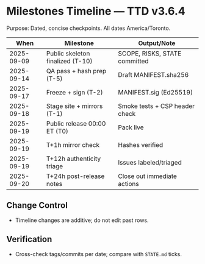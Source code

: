 # Milestones Timeline — TTD v3.6.4

Purpose: Dated, concise checkpoints. All dates America/Toronto.

| When        | Milestone                                      | Output/Note                           |
|-------------|--------------------------------------------------|---------------------------------------|
| 2025-09-09  | Public skeleton finalized (T-10)                | SCOPE, RISKS, STATE committed         |
| 2025-09-14  | QA pass + hash prep (T-5)                       | Draft MANIFEST.sha256                 |
| 2025-09-17  | Freeze + sign (T-2)                             | MANIFEST.sig (Ed25519)                |
| 2025-09-18  | Stage site + mirrors (T-1)                      | Smoke tests + CSP header check        |
| 2025-09-19  | Public release 00:00 ET (T0)                    | Pack live                             |
| 2025-09-19  | T+1h mirror check                               | Hashes verified                       |
| 2025-09-19  | T+12h authenticity triage                       | Issues labeled/triaged                |
| 2025-09-20  | T+24h post-release notes                        | Close out immediate actions           |

## Change Control
- Timeline changes are additive; do not edit past rows.

## Verification
- Cross-check tags/commits per date; compare with `STATE.md` ticks.
